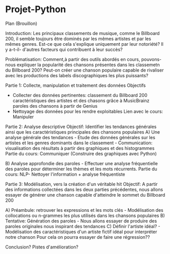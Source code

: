 # Projet-Python

Plan (Brouillon)

Introduction: 
Les principaux classements de musique, comme le Billboard 200, il semble toujours être dominés par les mêmes artistes et par les mêmes genres. Est-ce que cela s'explique uniquement par leur notoriété? Il y a-t-il- d'autres facteurs qui contribuent à leur succès?

Problématisation:
Comment,à partir des outils abordés en cours, pouvons-nous expliquer la popularité des chansons présentes dans les classemetn du Billboard 200? Peut-on créer une chanson populaire capable de rivaliser avec les productions des labels discographiques les plus puissants?

Partie 1: Collecte, manipulation et traitement des données
Objectifs
- Collecter des données pertinentes:
    classement du Billboard 200
    caractéristiques des artistes et des chasons grâce à MusicBrainz
    paroles des chansons à partir de Genius
- Nettoyage des données pour les rendre exploitables
Lien avec le cours: Manipuler


Partie 2: Analyse descriptive
Objectif: Identifier les tendances générales ainsi que les caractéristiques principales des chansons populaires
A) Une analyse générale des tendances
    - Etude des données générales sur les artistes et les genres dominants dans le classement
    - Communication: visualisation des résultats à partir des graphiques et des histogrammes
Partie du cours: Communiquer (Construire des graphiques avec Python)

B) Analyse approfondie des paroles
    - Effectuer une analyse fréquentielle des paroles pour déterminer les thèmes et les mots récurrents.
Partie du cours: NLP- Nettoyer l'information + analyse fréquentiste

Partie 3: Modélisation, vers la création d'un véritable hit
Objectif: A partir des informations collectées dans les deux parties précédentes, nous allons essayer de générer une chanson capable d'atteindre le sommet du Billboard 200

A) Préambule: retrouver les expressions et les mots clés
    - Modélisation des collocations ou n-grammes les plus utilisés dans les chansons populaires
B) Tentative: Génération des paroles
    - Nous allons essayer de produire des paroles originales nous inspirant des tendances
C) Définir l'artiste idéal?
    - Modélisation des caractéristiques d'un artiste fictif idéal pour interpréter notre chanson
    Pour cela on pourra essayer de faire une régression??

Conclusion?
Pistes d'amélioration? 
